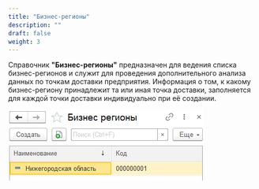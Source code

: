 ```yaml
---
title: "Бизнес-регионы"
description: ""
draft: false
weight: 3
---
```


Справочник **"Бизнес-регионы"** предназначен для ведения списка бизнес-регионов и служит для проведения дополнительного анализа данных по точкам доставки предприятия. Информация о том, к какому бизнес-региону принадлежит та или иная точка доставки, заполняется для каждой точки доставки индивидуально при её создании.

![2020-05-29_0937](2020-05-29_0937.png)
